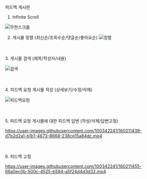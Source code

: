 
피드백 게시판
1. Infinite Scroll

![무한스크롤](https://user-images.githubusercontent.com/100342241/160211654-708c902b-6481-4fa1-876b-5b4cc1075972.gif)


2. 게시물 정렬 (최신순/조회수순/댓글순/좋아요순)
![정렬](https://user-images.githubusercontent.com/100342241/160211664-4bfea580-b153-426e-b75d-0ff275398378.gif)


<br><br>
3. 게시물 검색 (제목/작성자/내용)


![검색](https://user-images.githubusercontent.com/100342241/160211670-26c5fd58-f44b-4c36-993a-a063513760e1.gif)


<br><br>
4. 피드백 요청 게시물 작성 (상세보기/수정/삭제)

![피드백요청](https://user-images.githubusercontent.com/100342241/160211682-b4e419ad-1837-498a-a6ea-2b089f8d34be.gif)



<br><br>
5. 피드백 요청 게시물에 대한 피드백 답변 (작성/삭제/답변고정)


https://user-images.githubusercontent.com/100342241/160211439-d7b2d2a1-b1b1-4673-8668-238ce15a84dc.mp4


<br><br>
6. 피드백 고정


https://user-images.githubusercontent.com/100342241/160211455-66a0ec0b-500c-4525-b594-a5f24d4d3d32.mp4



